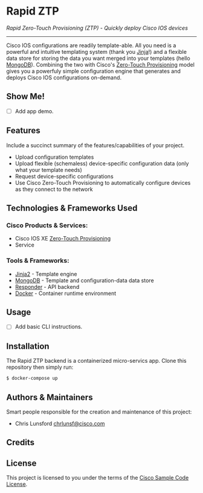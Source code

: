 # Rapid ZTP

*Rapid Zero-Touch Provisioning (ZTP) - Quickly deploy Cisco IOS devices*

---

Cisco IOS configurations are readily template-able.  All you need is a powerful and intuitive templating system (thank you [Jinja](http://jinja.pocoo.org/)!) and a flexible data store for storing the data you want merged into your templates (hello [MongoDB](https://www.mongodb.com/)).  Combining the two with Cisco's [Zero-Touch Provisioning](https://www.cisco.com/c/en/us/td/docs/ios-xml/ios/prog/configuration/166/b_166_programmability_cg/zero_touch_provisioning.html) model gives you a powerfuly simple configuration engine that generates and deploys Cisco IOS configurations on-demand.

## Show Me!

- [ ] Add app demo.

## Features

Include a succinct summary of the features/capabilities of your project.

- Upload configuration templates
- Upload flexible (schemaless) device-specific configuration data (only what your template needs)
- Request device-specific configurations
- Use Cisco Zero-Touch Provisioning to automatically configure devices as they connect to the network

## Technologies & Frameworks Used

### Cisco Products & Services:

- Cisco IOS XE [Zero-Touch Provisioning](https://www.cisco.com/c/en/us/td/docs/ios-xml/ios/prog/configuration/166/b_166_programmability_cg/zero_touch_provisioning.html)
- Service

### Tools & Frameworks:

- [Jinja2](http://jinja.pocoo.org/) - Template engine
- [MongoDB](https://www.mongodb.com/) - Template and configuration-data data store
- [Responder](https://python-responder.org/) - API backend
- [Docker](https://www.docker.com/) - Container runtime environment

## Usage

- [ ] Add basic CLI instructions.

## Installation

The Rapid ZTP backend is a containerized micro-servics app.  Clone this repository then simply run:

```bash
$ docker-compose up
```

## Authors & Maintainers

Smart people responsible for the creation and maintenance of this project:

- Chris Lunsford <chrlunsf@cisco.com>

## Credits

## License

This project is licensed to you under the terms of the [Cisco Sample
Code License](./LICENSE).
